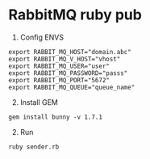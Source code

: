 # RabbitMQ ruby pub

1. Config ENVS

```
export RABBIT_MQ_HOST="domain.abc"
export RABBIT_MQ_V_HOST="vhost"
export RABBIT_MQ_USER="user"
export RABBIT_MQ_PASSWORD="passs"
export RABBIT_MQ_PORT="5672"
export RABBIT_MQ_QUEUE="queue_name"
```

2. Install GEM
```
gem install bunny -v 1.7.1
```

2. Run
````
ruby sender.rb
